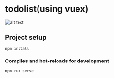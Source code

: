 # todolist(using vuex)
![alt text](https://github.com/WZJoyce/image-library/blob/main/image/todolist.png)

## Project setup
```
npm install
```

### Compiles and hot-reloads for development
```
npm run serve
```

